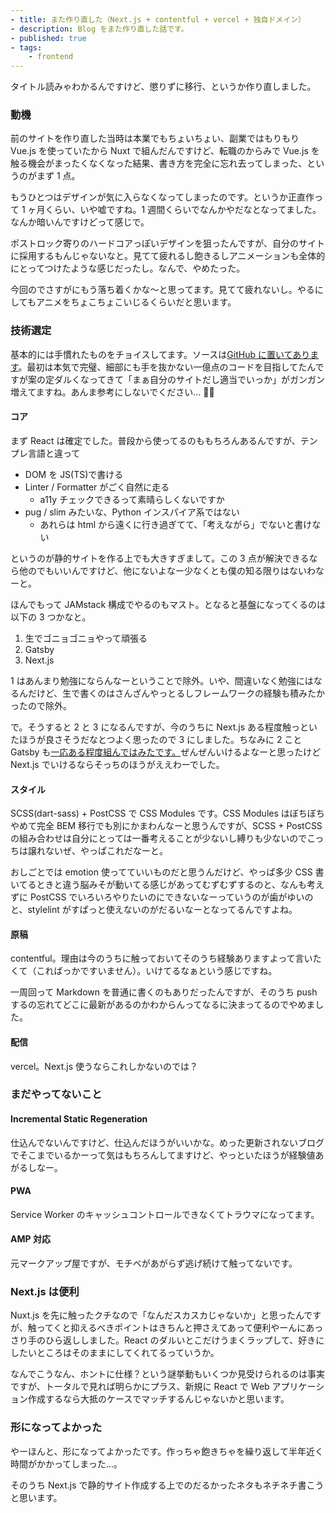 ```yaml
---
- title: また作り直した（Next.js + contentful + vercel + 独自ドメイン）
- description: Blog をまた作り直した話です。
- published: true
- tags:
    - frontend
---
```


タイトル読みゃわかるんですけど、懲りずに移行、というか作り直しました。

### 動機

前のサイトを作り直した当時は本業でもちょいちょい、副業ではもりもり Vue.js を使っていたから Nuxt で組んだんですけど、転職のからみで Vue.js を触る機会がまったくなくなった結果、書き方を完全に忘れ去ってしまった、というのがまず 1 点。

もうひとつはデザインが気に入らなくなってしまったのです。というか正直作って 1 ヶ月くらい、いや嘘ですね。1 週間くらいでなんかやだなとなってました。なんか暗いんですけどって感じで。

ポストロック寄りのハードコアっぽいデザインを狙ったんですが、自分のサイトに採用するもんじゃないなと。見てて疲れるし飽きるしアニメーションも全体的にとってつけたような感じだったし。なんで、やめたった。

今回のでさすがにもう落ち着くかな〜と思ってます。見てて疲れないし。やるにしてもアニメをちょこちょこいじるくらいだと思います。

### 技術選定

基本的には手慣れたものをチョイスしてます。ソースは[GitHub に置いてあります](https://github.com/kaave/estate)。最初は本気で完璧、細部にも手を抜かない一億点のコードを目指してたんですが案の定ダルくなってきて「まぁ自分のサイトだし適当でいっか」がガンガン増えてますね。あんま参考にしないでください… 🙇‍♂️

#### コア

まず React は確定でした。普段から使ってるのももちろんあるんですが、テンプレ言語と違って

- DOM を JS(TS)で書ける
- Linter / Formatter がごく自然に走る
  - a11y チェックできるって素晴らしくないですか
- pug / slim みたいな、Python インスパイア系ではない
  - あれらは html から遠くに行き過ぎてて、「考えながら」でないと書けない

というのが静的サイトを作る上でも大きすぎまして。この 3 点が解決できるなら他のでもいいんですけど、他にないよなー少なくとも僕の知る限りはないわなーと。

ほんでもって JAMstack 構成でやるのもマスト。となると基盤になってくるのは以下の 3 つかなと。

1. 生でゴニョゴニョやって頑張る
2. Gatsby
3. Next.js

1 はあんまり勉強にならんなーということで除外。いや、間違いなく勉強にはなるんだけど、生で書くのはさんざんやっとるしフレームワークの経験も積みたかったので除外。

で。そうすると 2 と 3 になるんですが、今のうちに Next.js ある程度触っといたほうが良さそうだなとつよく思ったので 3 にしました。ちなみに 2 こと Gatsby も[一応ある程度組んではみたです。](https://github.com/kaave/gatsby-ts-test)ぜんぜんいけるよなーと思ったけど Next.js でいけるならそっちのほうがええわーでした。

#### スタイル

SCSS(dart-sass) + PostCSS で CSS Modules です。CSS Modules はぼちぼちやめて完全 BEM 移行でも別にかまわんなーと思うんですが、SCSS + PostCSS の組み合わせは自分にとっては一番考えることが少ないし縛りも少ないのでこっちは譲れないぜ、やっぱこれだなーと。

おしごとでは emotion 使ってていいものだと思うんだけど、やっぱ多少 CSS 書いてるときと違う脳みそが動いてる感じがあってむずむずするのと、なんも考えずに PostCSS でいろいろやりたいのにできないなーっていうのが歯がゆいのと、stylelint がすぱっと使えないのがだるいなーとなってるんですよね。

#### 原稿

contentful。理由は今のうちに触っておいてそのうち経験ありますよって言いたくて（こればっかですいません）。いけてるなぁという感じですね。

一周回って Markdown を普通に書くのもありだったんですが、そのうち push するの忘れてどこに最新があるのかわからんってなるに決まってるのでやめました。

#### 配信

vercel。Next.js 使うならこれしかないのでは？

### まだやってないこと

#### Incremental Static Regeneration

仕込んでないんですけど、仕込んだほうがいいかな。めった更新されないブログでそこまでいるかーって気はもちろんしてますけど、やっといたほうが経験値あがるしなー。

#### PWA

Service Worker のキャッシュコントロールできなくてトラウマになってます。

#### AMP 対応

元マークアップ屋ですが、モチベがあがらず逃げ続けて触ってないです。

### Next.js は便利

Nuxt.js を先に触ったクチなので「なんだスカスカじゃないか」と思ったんですが、触ってくと抑えるべきポイントはきちんと押さえてあって便利やーんにあっさり手のひら返ししました。React のダルいとこだけうまくラップして、好きにしたいところはそのままにしてくれてるっていうか。

なんでこうなん、ホントに仕様？という謎挙動もいくつか見受けられるのは事実ですが、トータルで見れば明らかにプラス、新規に React で Web アプリケーション作成するなら大抵のケースでマッチするんじゃないかと思います。

### 形になってよかった

やーほんと、形になってよかったです。作っちゃ飽きちゃを繰り返して半年近く時間がかかってしまった…。

そのうち Next.js で静的サイト作成する上でのだるかったネタもネチネチ書こうと思います。
